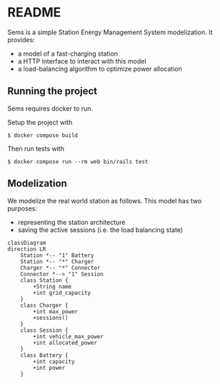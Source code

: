 # README

Sems is a simple Station Energy Management System modelization. It provides:
- a model of a fast-charging station
- a HTTP interface to interact with this model
- a load-balancing algorithm to optimize power allocation

## Running the project

Sems requires docker to run.

Setup the project with

```
$ docker compose build
```

Then run tests with

```
$ docker compose run --rm web bin/rails test
```

## Modelization

We modelize the real world station as follows. This model has two purposes:
- representing the station architecture
- saving the active sessions (i.e. the load balancing state)

```mermaid
classDiagram
direction LR
    Station *-- "1" Battery
    Station *-- "*" Charger
    Charger *-- "*" Connector
    Connector *--> "1" Session
    class Station {
        +String name
        +int grid_capacity
    }
    class Charger {
        +int max_power
        +sessions()
    }
    class Session {
        +int vehicle_max_power
        +int allocated_power
    }
    class Battery {
        +int capacity
        +int power
    }
```

